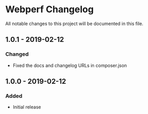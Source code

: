 # Webperf Changelog

All notable changes to this project will be documented in this file.

## 1.0.1 - 2019-02-12
### Changed
* Fixed the docs and changelog URLs in composer.json

## 1.0.0 - 2019-02-12
### Added
* Initial release
